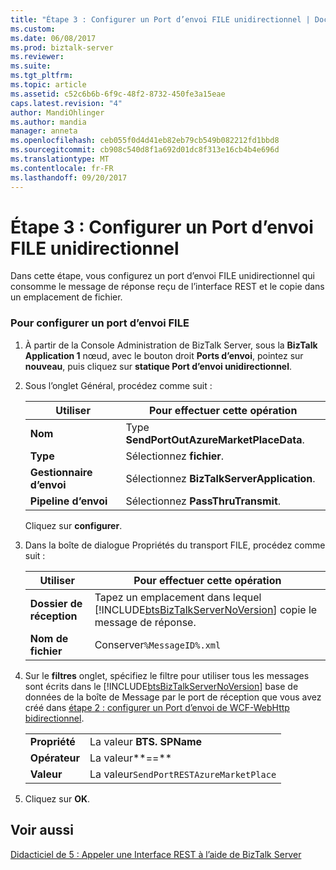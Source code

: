 ```yaml
---
title: "Étape 3 : Configurer un Port d’envoi FILE unidirectionnel | Documents Microsoft"
ms.custom: 
ms.date: 06/08/2017
ms.prod: biztalk-server
ms.reviewer: 
ms.suite: 
ms.tgt_pltfrm: 
ms.topic: article
ms.assetid: c52c6b6b-6f9c-48f2-8732-450fe3a15eae
caps.latest.revision: "4"
author: MandiOhlinger
ms.author: mandia
manager: anneta
ms.openlocfilehash: ceb055f0d4d41eb82eb79cb549b082212fd1bbd8
ms.sourcegitcommit: cb908c540d8f1a692d01dc8f313e16cb4b4e696d
ms.translationtype: MT
ms.contentlocale: fr-FR
ms.lasthandoff: 09/20/2017
---
```

# <a name="step-3-configure-a-one-way-file-send-port"></a>Étape 3 : Configurer un Port d’envoi FILE unidirectionnel
Dans cette étape, vous configurez un port d’envoi FILE unidirectionnel qui consomme le message de réponse reçu de l’interface REST et le copie dans un emplacement de fichier.  
  
### <a name="to-configure-a-file-send-port"></a>Pour configurer un port d’envoi FILE  
  
1.  À partir de la Console Administration de BizTalk Server, sous la **BizTalk Application 1** nœud, avec le bouton droit **Ports d’envoi**, pointez sur **nouveau**, puis cliquez sur **statique Port d’envoi unidirectionnel**.  
  
2.  Sous l’onglet Général, procédez comme suit :  
  
    |Utiliser|Pour effectuer cette opération|  
    |--------------|----------------|  
    |**Nom**|Type **SendPortOutAzureMarketPlaceData**.|  
    |**Type**|Sélectionnez **fichier**.|  
    |**Gestionnaire d’envoi**|Sélectionnez **BizTalkServerApplication**.|  
    |**Pipeline d’envoi**|Sélectionnez **PassThruTransmit**.|  
  
     Cliquez sur **configurer**.  
  
3.  Dans la boîte de dialogue Propriétés du transport FILE, procédez comme suit :  
  
    |Utiliser|Pour effectuer cette opération|  
    |--------------|----------------|  
    |**Dossier de réception**|Tapez un emplacement dans lequel [!INCLUDE[btsBizTalkServerNoVersion](../includes/btsbiztalkservernoversion-md.md)] copie le message de réponse.|  
    |**Nom de fichier**|Conserver`%MessageID%.xml`|  
  
4.  Sur le **filtres** onglet, spécifiez le filtre pour utiliser tous les messages sont écrits dans le [!INCLUDE[btsBizTalkServerNoVersion](../includes/btsbiztalkservernoversion-md.md)] base de données de la boîte de Message par le port de réception que vous avez créé dans [étape 2 : configurer un Port d’envoi de WCF-WebHttp bidirectionnel](../core/step-2-configure-a-two-way-wcf-webhttp-send-port.md).  
  
    |||  
    |-|-|  
    |**Propriété**|La valeur **BTS. SPName**|  
    |**Opérateur**|La valeur**==**|  
    |**Valeur**|La valeur`SendPortRESTAzureMarketPlace`|  
  
5.  Cliquez sur **OK**.  
  
## <a name="see-also"></a>Voir aussi  
 [Didacticiel de 5 : Appeler une Interface REST à l’aide de BizTalk Server](../core/tutorial-5-invoking-a-rest-interface-using-biztalk-server.md)